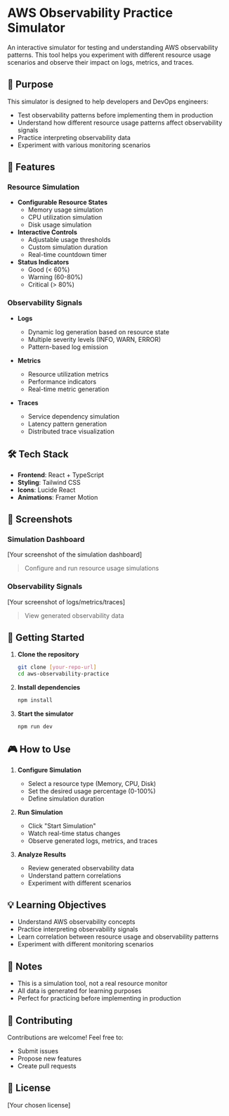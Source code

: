 # AWS Observability Practice Simulator

An interactive simulator for testing and understanding AWS observability patterns. This tool helps you experiment with different resource usage scenarios and observe their impact on logs, metrics, and traces.

## 🎯 Purpose

This simulator is designed to help developers and DevOps engineers:

- Test observability patterns before implementing them in production
- Understand how different resource usage patterns affect observability signals
- Practice interpreting observability data
- Experiment with various monitoring scenarios

## 🚀 Features

### Resource Simulation

- **Configurable Resource States**
  - Memory usage simulation
  - CPU utilization simulation
  - Disk usage simulation
- **Interactive Controls**
  - Adjustable usage thresholds
  - Custom simulation duration
  - Real-time countdown timer
- **Status Indicators**
  - Good (< 60%)
  - Warning (60-80%)
  - Critical (> 80%)

### Observability Signals

- **Logs**

  - Dynamic log generation based on resource state
  - Multiple severity levels (INFO, WARN, ERROR)
  - Pattern-based log emission

- **Metrics**

  - Resource utilization metrics
  - Performance indicators
  - Real-time metric generation

- **Traces**
  - Service dependency simulation
  - Latency pattern generation
  - Distributed trace visualization

## 🛠 Tech Stack

- **Frontend**: React + TypeScript
- **Styling**: Tailwind CSS
- **Icons**: Lucide React
- **Animations**: Framer Motion

## 📸 Screenshots

### Simulation Dashboard

[Your screenshot of the simulation dashboard]

> Configure and run resource usage simulations

### Observability Signals

[Your screenshot of logs/metrics/traces]

> View generated observability data

## 🚀 Getting Started

1. **Clone the repository**

   ```bash
   git clone [your-repo-url]
   cd aws-observability-practice
   ```

2. **Install dependencies**

   ```bash
   npm install
   ```

3. **Start the simulator**
   ```bash
   npm run dev
   ```

## 🎮 How to Use

1. **Configure Simulation**

   - Select a resource type (Memory, CPU, Disk)
   - Set the desired usage percentage (0-100%)
   - Define simulation duration

2. **Run Simulation**

   - Click "Start Simulation"
   - Watch real-time status changes
   - Observe generated logs, metrics, and traces

3. **Analyze Results**
   - Review generated observability data
   - Understand pattern correlations
   - Experiment with different scenarios

## 💡 Learning Objectives

- Understand AWS observability concepts
- Practice interpreting observability signals
- Learn correlation between resource usage and observability patterns
- Experiment with different monitoring scenarios

## 📝 Notes

- This is a simulation tool, not a real resource monitor
- All data is generated for learning purposes
- Perfect for practicing before implementing in production

## 🤝 Contributing

Contributions are welcome! Feel free to:

- Submit issues
- Propose new features
- Create pull requests

## 📄 License

[Your chosen license]
